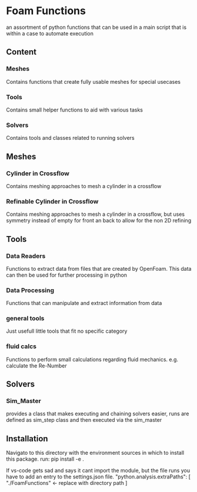 # Foam Functions
an assortment of python functions that can be used in a main script that is within a case to automate execution

## Content
### Meshes
Contains functions that create fully usable meshes for special usecases

### Tools
Contains small helper functions to aid with various tasks

### Solvers
Contains tools and classes related to running solvers




## Meshes
### Cylinder in Crossflow
Contains meshing approaches to mesh a cylinder in a crossflow

### Refinable Cylinder in Crossflow
Contains meshing approaches to mesh a cylinder in a crossflow, but uses symmetry instead of empty for front an back to allow for the non 2D refining

## Tools
### Data Readers
Functions to extract data from files that are created by OpenFoam. This data can then be used for further processing in python

### Data Processing
Functions that can manipulate and extract information from data

### general tools
Just usefull little tools that fit no specific category

### fluid calcs
Functions to perform small calculations regarding fluid mechanics. e.g. calculate the Re-Number


## Solvers
### Sim_Master
provides a class that makes executing and chaining solvers easier, runs are defined as sim_step class and then executed via the sim_master

## Installation
Navigato to this directory with the environment sources in which to install this package.
run: pip install -e .

If vs-code gets sad and says it cant import the module, but the file runs you have to add an entry to the settings.json file.
"python.analysis.extraPaths": [
        "./FoamFunctions" <- replace with directory path
]